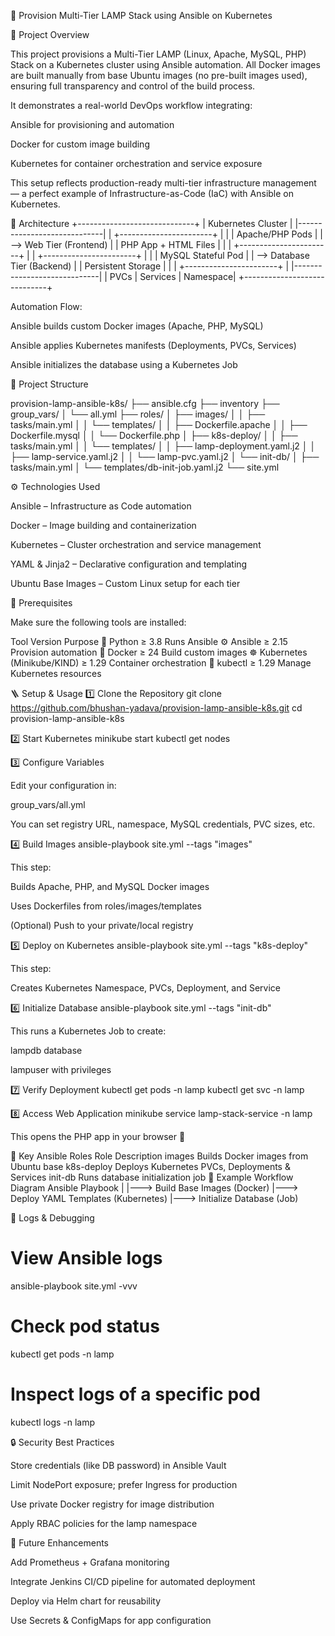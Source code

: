 🚀 Provision Multi-Tier LAMP Stack using Ansible on Kubernetes

📘 Project Overview

This project provisions a Multi-Tier LAMP (Linux, Apache, MySQL, PHP) Stack on a Kubernetes cluster using Ansible automation.
All Docker images are built manually from base Ubuntu images (no pre-built images used), ensuring full transparency and control of the build process.

It demonstrates a real-world DevOps workflow integrating:

Ansible for provisioning and automation

Docker for custom image building

Kubernetes for container orchestration and service exposure

This setup reflects production-ready multi-tier infrastructure management — a perfect example of Infrastructure-as-Code (IaC) with Ansible on Kubernetes.

🧩 Architecture
+-----------------------------+
|     Kubernetes Cluster      |
|-----------------------------|
|  +-----------------------+  |
|  |  Apache/PHP Pods      |  |  --> Web Tier (Frontend)
|  |  PHP App + HTML Files |  |
|  +-----------------------+  |
|  +-----------------------+  |
|  |  MySQL Stateful Pod   |  |  --> Database Tier (Backend)
|  |  Persistent Storage   |  |
|  +-----------------------+  |
|-----------------------------|
|  PVCs | Services | Namespace|
+-----------------------------+


Automation Flow:

Ansible builds custom Docker images (Apache, PHP, MySQL)

Ansible applies Kubernetes manifests (Deployments, PVCs, Services)

Ansible initializes the database using a Kubernetes Job



🧱 Project Structure

provision-lamp-ansible-k8s/
├── ansible.cfg
├── inventory
├── group_vars/
│   └── all.yml
├── roles/
│   ├── images/
│   │   ├── tasks/main.yml
│   │   └── templates/
│   │       ├── Dockerfile.apache
│   │       ├── Dockerfile.mysql
│   │       └── Dockerfile.php
│   ├── k8s-deploy/
│   │   ├── tasks/main.yml
│   │   └── templates/
│   │       ├── lamp-deployment.yaml.j2
│   │       ├── lamp-service.yaml.j2
│   │       └── lamp-pvc.yaml.j2
│   └── init-db/
│       ├── tasks/main.yml
│       └── templates/db-init-job.yaml.j2
└── site.yml




⚙️ Technologies Used

Ansible – Infrastructure as Code automation

Docker – Image building and containerization

Kubernetes – Cluster orchestration and service management

YAML & Jinja2 – Declarative configuration and templating

Ubuntu Base Images – Custom Linux setup for each tier




🧰 Prerequisites

Make sure the following tools are installed:

Tool	Version	Purpose
🐍 Python	≥ 3.8	Runs Ansible
⚙️ Ansible	≥ 2.15	Provision automation
🐳 Docker	≥ 24	Build custom images
☸️ Kubernetes (Minikube/KIND)	≥ 1.29	Container orchestration
🔗 kubectl	≥ 1.29	Manage Kubernetes resources


🪜 Setup & Usage
1️⃣ Clone the Repository
git clone https://github.com/bhushan-yadava/provision-lamp-ansible-k8s.git
cd provision-lamp-ansible-k8s

2️⃣ Start Kubernetes
minikube start
kubectl get nodes

3️⃣ Configure Variables

Edit your configuration in:

group_vars/all.yml


You can set registry URL, namespace, MySQL credentials, PVC sizes, etc.

4️⃣ Build Images
ansible-playbook site.yml --tags "images"


This step:

Builds Apache, PHP, and MySQL Docker images

Uses Dockerfiles from roles/images/templates

(Optional) Push to your private/local registry


5️⃣ Deploy on Kubernetes
ansible-playbook site.yml --tags "k8s-deploy"


This step:

Creates Kubernetes Namespace, PVCs, Deployment, and Service

6️⃣ Initialize Database
ansible-playbook site.yml --tags "init-db"


This runs a Kubernetes Job to create:

lampdb database

lampuser with privileges


7️⃣ Verify Deployment
kubectl get pods -n lamp
kubectl get svc -n lamp


8️⃣ Access Web Application
minikube service lamp-stack-service -n lamp


This opens the PHP app in your browser 🎉



🧠 Key Ansible Roles
Role	Description
images	Builds Docker images from Ubuntu base
k8s-deploy	Deploys Kubernetes PVCs, Deployments & Services
init-db	Runs database initialization job
🧩 Example Workflow Diagram
Ansible Playbook
   |
   |---> Build Base Images (Docker)
   |---> Deploy YAML Templates (Kubernetes)
   |---> Initialize Database (Job)

🧾 Logs & Debugging
# View Ansible logs
ansible-playbook site.yml -vvv

# Check pod status
kubectl get pods -n lamp

# Inspect logs of a specific pod
kubectl logs <pod-name> -n lamp

🔒 Security Best Practices

Store credentials (like DB password) in Ansible Vault

Limit NodePort exposure; prefer Ingress for production

Use private Docker registry for image distribution

Apply RBAC policies for the lamp namespace

🧰 Future Enhancements

Add Prometheus + Grafana monitoring

Integrate Jenkins CI/CD pipeline for automated deployment

Deploy via Helm chart for reusability

Use Secrets & ConfigMaps for app configuration
